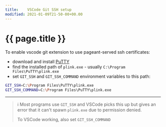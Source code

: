 ```yaml
---
title:    VSCode Git SSH setup
modified: 2021-01-09T21-50-00+00.00
---
```

# {{ page.title }}

To enable vscode git extension to use pageant-served ssh certificates:
* download and install [PuTTY](https://www.chiark.greenend.org.uk/~sgtatham/putty/latest.html)
* find the installed path of `plink.exe` - usually `C:\Program Files\PuTTY\plink.exe`
* set `GIT_SSH` and `GIT_SSH_COMMAND` environment variables to this path:

```bash
GIT_SSH=C:\Program Files\PuTTY\plink.exe
GIT_SSH_COMMAND=C:\Program Files\PuTTY\plink.exe
```

----
> :information_source: Most programs use `GIT_SSH` and VSCode picks this up but gives an error that it can't spawn `plink.exe` due to permission denied.
>
>To VSCode working, also set `GIT_SSH_COMMAND`